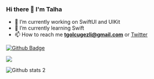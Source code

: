 ### Hi there 👋 I'm Talha


[](https://komarev.com/ghpvc/?username=talhagg&style=flat-square)

- 🔭 I’m currently working on SwiftUI and UIKit
- 🌱 I’m currently learning Swift
- 📫 How to reach me **tgolcugezli@gmail.com** or [Twitter](https://twitter.com/mrtalhagg)


[![Github Badge](https://img.shields.io/badge/-Github-000?style=quare&labelColor=000&logo=Github&logoColor=white&link=link)](https://github.com/talhagg)

[![](https://img.shields.io/twitter/follow/mrtalhagg?style=social)](https://www.twitter.com/mrtalhagg)

![Github stats 2](https://github-readme-stats.vercel.app/api?username=talhagg&show_icons=true&theme=radical)

